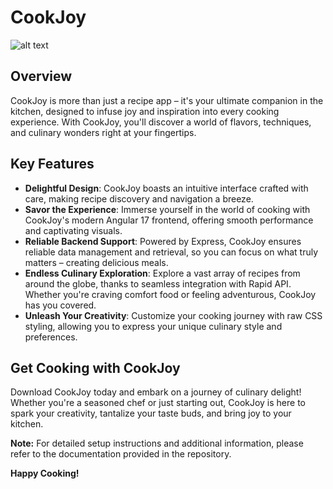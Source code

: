 # CookJoy

![alt text](https://media.istockphoto.com/id/1191425335/photo/american-food-concept-grilled-pork-ribs-with-grilled-sauce-with-smoke-spices-and-rosemary.jpg?s=2048x2048&w=is&k=20&c=rRdjwjVSaVjAvlkseTHTXnuJ4SEBRNt5CFCWoVtQZoA=)

## Overview

CookJoy is more than just a recipe app – it's your ultimate companion in the kitchen, designed to infuse joy and inspiration into every cooking experience. With CookJoy, you'll discover a world of flavors, techniques, and culinary wonders right at your fingertips.

## Key Features

- **Delightful Design**: CookJoy boasts an intuitive interface crafted with care, making recipe discovery and navigation a breeze.
- **Savor the Experience**: Immerse yourself in the world of cooking with CookJoy's modern Angular 17 frontend, offering smooth performance and captivating visuals.
- **Reliable Backend Support**: Powered by Express, CookJoy ensures reliable data management and retrieval, so you can focus on what truly matters – creating delicious meals.
- **Endless Culinary Exploration**: Explore a vast array of recipes from around the globe, thanks to seamless integration with Rapid API. Whether you're craving comfort food or feeling adventurous, CookJoy has you covered.
- **Unleash Your Creativity**: Customize your cooking journey with raw CSS styling, allowing you to express your unique culinary style and preferences.

## Get Cooking with CookJoy

Download CookJoy today and embark on a journey of culinary delight! Whether you're a seasoned chef or just starting out, CookJoy is here to spark your creativity, tantalize your taste buds, and bring joy to your kitchen.

**Note:** For detailed setup instructions and additional information, please refer to the documentation provided in the repository.

**Happy Cooking!**
